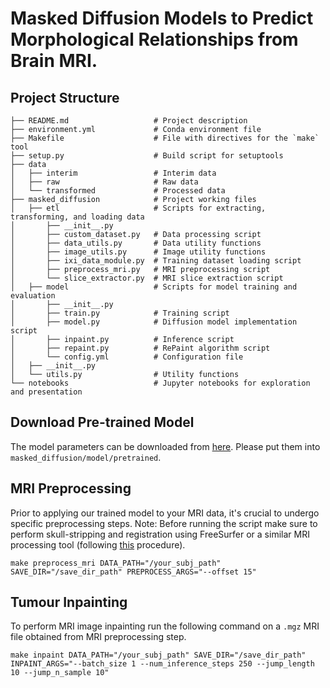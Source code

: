 # Masked Diffusion Models to Predict Morphological Relationships from Brain MRI. 

## Project Structure
```
├── README.md                   # Project description
├── environment.yml             # Conda environment file
├── Makefile                    # File with directives for the `make` tool
├── setup.py                    # Build script for setuptools
├── data
│   ├── interim                 # Interim data
│   ├── raw                     # Raw data
│   └── transformed             # Processed data
├── masked_diffusion            # Project working files
│   ├── etl                     # Scripts for extracting, transforming, and loading data
│       ├── __init__.py
│       ├── custom_dataset.py   # Data processing script
│       ├── data_utils.py       # Data utility functions
│       ├── image_utils.py      # Image utility functions
│       ├── ixi_data_module.py  # Training dataset loading script
│       ├── preprocess_mri.py   # MRI preprocessing script
│       └── slice_extractor.py  # MRI slice extraction script
│   ├── model                   # Scripts for model training and evaluation
│       ├── __init__.py
│       ├── train.py            # Training script
│       ├── model.py            # Diffusion model implementation script
│       ├── inpaint.py          # Inference script
│       ├── repaint.py          # RePaint algorithm script
│       └── config.yml          # Configuration file
│   ├── __init__.py    
│   └── utils.py                # Utility functions       
└── notebooks                   # Jupyter notebooks for exploration and presentation
```

## Download Pre-trained Model
The model parameters can be downloaded from [here](https://drive.google.com/uc?export=download&id=18dmQbZiqBKh6ilC0HsXxM8ikHWDyyUJs). Please put them into `masked_diffusion/model/pretrained`.

## MRI Preprocessing
Prior to applying our trained model to your MRI data, it's crucial to undergo specific preprocessing steps. 
Note: Before running the script make sure to perform skull-stripping and registration using FreeSurfer or a similar MRI processing tool (following [this](https://github.com/iamkzntsv/self-supervised-learning-mri/blob/master/preprocessing.md]) procedure).

```
make preprocess_mri DATA_PATH="/your_subj_path" SAVE_DIR="/save_dir_path" PREPROCESS_ARGS="--offset 15"
```
## Tumour Inpainting
To perform MRI image inpainting run the following command on a `.mgz` MRI file obtained from MRI preprocessing step.
```
make inpaint DATA_PATH="/your_subj_path" SAVE_DIR="/save_dir_path" INPAINT_ARGS="--batch_size 1 --num_inference_steps 250 --jump_length 10 --jump_n_sample 10"
```